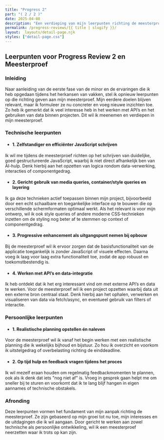 ```yaml
---
title: "Progress 2"
part: "( 2 / 2 )"
date: 2025-04-08
description: "Een verdieping van mijn leerpunten richting de meesterproef, waarin ik concreet inzet op JavaScript, API’s, data-integratie en persoonlijke werkwijze."
permalink: /progress-reviews/{{ title | slugify }}/
layout: _layouts/detail-page.njk
styles: ["detail-page.css"]
---
```


## Leerpunten voor Progress Review 2 en Meesterproef

### Inleiding

Naar aanleiding van de eerste fase van de minor en de ervaringen die ik heb opgedaan tijdens het herkansen van vakken, stel ik opnieuw leerpunten op die richting geven aan mijn meesterproef. Mijn eerdere doelen blijven relevant, maar ik formuleer ze nu concreter en voeg nieuwe inzichten toe. Zo heb ik gemerkt dat ik veel interesse heb in het werken met API’s en het gebruiken van data binnen projecten. Dit wil ik meenemen en verdiepen in mijn meesterproef.

### Technische leerpunten

* #### 1. Zelfstandiger en efficiënter JavaScript schrijven  
Ik wil me tijdens de meesterproef richten op het schrijven van duidelijke, goed gestructureerde JavaScript, waarbij ik niet direct afhankelijk ben van AI-hulp. Denk hierbij aan het opzetten van logica rondom data-verwerking, interacties of componentgedrag.

* #### 2. Gericht gebruik van media queries, container/style queries en layering  
Ik ga deze technieken actief toepassen binnen mijn project, bijvoorbeeld door een echt schaalbare en toegankelijke interface op te bouwen die op verschillende schermformaten optimaal werkt. Als het relevant is voor mijn ontwerp, wil ik ook style queries of andere moderne CSS-technieken inzetten om de styling nog beter af te stemmen op context of componentgedrag.

* #### 3. Progressive enhancement als uitgangspunt nemen bij opbouw  
Bij de meesterproef wil ik ervoor zorgen dat de basisfunctionaliteit van de applicatie toegankelijk is zonder JavaScript of visuele effecten. Daarna voeg ik laag voor laag extra functionaliteit toe, zodat de app robuust en toekomstbestendig is.

* #### 4. Werken met API’s en data-integratie  
Ik heb ontdekt dat ik het erg interessant vind om met externe API’s en data te werken. Voor de meesterproef wil ik een project opzetten waarbij data uit een externe bron centraal staat. Denk hierbij aan het ophalen, verwerken en visualiseren van data via fetch/async, en eventueel gebruik van filters of interactie.

### Persoonlijke leerpunten

* #### 1. Realistische planning opstellen én naleven  
Voor de meesterproef wil ik vanaf het begin werken met een realistische planning die ik wekelijks bijhoud en bijstuur. Zo hou ik overzicht en voorkom ik uitstelgedrag of overbelasting richting de einddeadline.

* #### 2. Op tijd hulp en feedback vragen tijdens het proces  
Ik wil mezelf eraan houden om regelmatig feedbackmomenten te plannen, ook als ik denk dat iets "nog niet af" is. Vroeg in gesprek gaan helpt me om sneller bij te sturen en voorkomt dat ik te lang blijf hangen in eigen aannames of technische obstakels.

### Afronding

Deze leerpunten vormen het fundament van mijn aanpak richting de meesterproef. Ze zijn gebaseerd op mijn groei tot nu toe, mijn interesses en de uitdagingen die ik wil aangaan. Door gericht te werken aan zowel technische als persoonlijke ontwikkeling, wil ik een meesterproef neerzetten waar ik trots op kan zijn.
